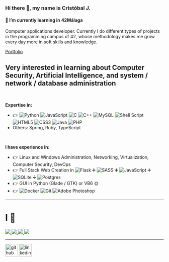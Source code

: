 ### Hi there 👋, my name is Cristóbal J.
#### 🌱 I’m currently learning in 42Málaga
  Computer applications developer. Currently I do different types of projects in the programming campus of 42, whose methodology makes me grow every day more in soft skills and knowledge.

[Portfolio](https://csubires.github.io/portfolio/)

**Very interested in learning about Computer Security, Artificial Intelligence, and system / network / database administration**
---

<br>

**Expertise in:**
- 👉 ![Python](https://img.shields.io/badge/python-3670A0?style=for-the-badge&logo=python&logoColor=ffdd54) ![JavaScript](https://img.shields.io/badge/javascript-%23323330.svg?style=for-the-badge&logo=javascript&logoColor=%23F7DF1E) ![C](https://img.shields.io/badge/c-%2300599C.svg?style=for-the-badge&logo=c&logoColor=white) ![C++](https://img.shields.io/badge/c++-%2300599C.svg?style=for-the-badge&logo=c%2B%2B&logoColor=white) ![MySQL](https://img.shields.io/badge/mysql-4479A1.svg?style=for-the-badge&logo=mysql&logoColor=white) ![Shell Script](https://img.shields.io/badge/shell_script-%23121011.svg?style=for-the-badge&logo=gnu-bash&logoColor=white) ![HTML5](https://img.shields.io/badge/html5-%23E34F26.svg?style=for-the-badge&logo=html5&logoColor=white) ![CSS3](https://img.shields.io/badge/css3-%231572B6.svg?style=for-the-badge&logo=css3&logoColor=white) ![Java](https://img.shields.io/badge/java-%23ED8B00.svg?style=for-the-badge&logo=openjdk&logoColor=white) ![PHP](https://img.shields.io/badge/php-%23777BB4.svg?style=for-the-badge&logo=php&logoColor=white)
- Others: Spring, Ruby, TypeScript

<br>

**I have experience in:**
- 👉 Linux and Windows Administration, Networking, Virtualization, Computer Security, DevOps
- 👉 Full Stack Web Creation in ![Flask](https://img.shields.io/badge/flask-%23000.svg?style=for-the-badge&logo=flask&logoColor=white) ➕ ![SASS](https://img.shields.io/badge/SASS-hotpink.svg?style=for-the-badge&logo=SASS&logoColor=white) ➕ ![JavaScript](https://img.shields.io/badge/javascript-%23323330.svg?style=for-the-badge&logo=javascript&logoColor=%23F7DF1E) ➕ ![SQLite](https://img.shields.io/badge/sqlite-%2307405e.svg?style=for-the-badge&logo=sqlite&logoColor=white) ➗ ![Postgres](https://img.shields.io/badge/postgres-%23316192.svg?style=for-the-badge&logo=postgresql&logoColor=white)
- 👉 GUI in Python (Glade / GTK) or VB6 🌞
- 👉 ![Docker](https://img.shields.io/badge/docker-%230db7ed.svg?style=for-the-badge&logo=docker&logoColor=white) ![Git](https://img.shields.io/badge/git-%23F05033.svg?style=for-the-badge&logo=git&logoColor=white) ![Adobe Photoshop](https://img.shields.io/badge/adobe%20photoshop-%2331A8FF.svg?style=for-the-badge&logo=adobe%20photoshop&logoColor=white)
---
<p align="center">
  <h1>I 💙 </h1>
  <a href="https://skillicons.dev">
    <img src="https://skillicons.dev/icons?i=linux,ubuntu,kali,mint,arch,windows" />
  </a>
  <a href="https://skillicons.dev">
    <img src="https://skillicons.dev/icons?i=vim,vscode,sublime" />
  </a>
  <a href="https://skillicons.dev">
    <img src="https://skillicons.dev/icons?i=py,flask,bash,js,md,jquery,postgres" />
  </a>
  <a href="https://skillicons.dev">
    <img src="https://skillicons.dev/icons?i=obsidian,arduino,docker,nginx,git,ps" />
  </a>
</p>

---

[<img src='https://cdn.jsdelivr.net/npm/simple-icons@3.0.1/icons/github.svg' alt='github' height='40'>](https://github.com/csubires)  [<img src='https://cdn.jsdelivr.net/npm/simple-icons@3.0.1/icons/linkedin.svg' alt='linkedin' height='40'>](https://www.linkedin.com/in/csubires/)  
